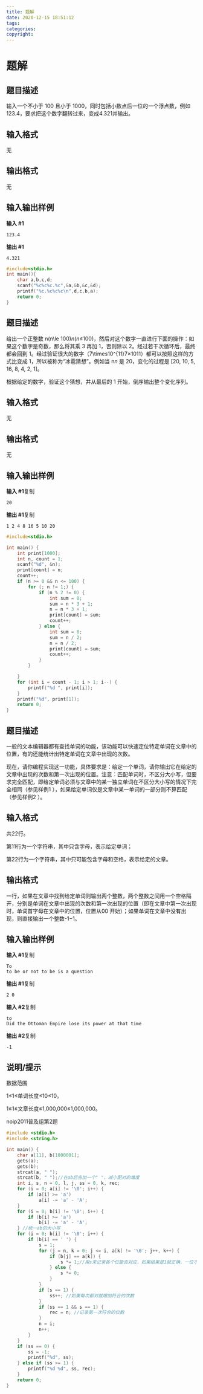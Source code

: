 ```yaml
---
title: 题解
date: 2020-12-15 18:51:12
tags:
categories:
copyright:
---
```


# 题解

## 题目描述

输入一个不小于 100 且小于 1000，同时包括小数点后一位的一个浮点数，例如123.4，要求把这个数字翻转过来，变成4.321并输出。

## 输入格式

无

## 输出格式

无

## 输入输出样例

**输入 #1**

```
123.4
```

**输出 #1**

```
4.321
```

```c
#include<stdio.h>
int main(){
    char a,b,c,d;
    scanf("%c%c%c.%c",&a,&b,&c,&d);
    printf("%c.%c%c%c\n",d,c,b,a);
    return 0;
}
```



## 题目描述

给出一个正整数 n(n\le 100)*n*(*n*≤100)，然后对这个数字一直进行下面的操作：如果这个数字是奇数，那么将其乘 3 再加 1，否则除以 2。经过若干次循环后，最终都会回到 1。经过验证很大的数字（7\times10^{11}7×1011）都可以按照这样的方式比变成 1，所以被称为“冰雹猜想”。例如当 n*n* 是 20，变化的过程是 [20, 10, 5, 16, 8, 4, 2, 1]。

根据给定的数字，验证这个猜想，并从最后的 1 开始，倒序输出整个变化序列。

## 输入格式

无

## 输出格式

无

## 输入输出样例

**输入 #1**复制

```
20
```

**输出 #1**复制

```
1 2 4 8 16 5 10 20
```

```c
#include<stdio.h>

int main() {
    int print[1000];
    int n, count = 1;
    scanf("%d", &n);
    print[count] = n;
    count++;
    if (n >= 0 && n <= 100) {
        for (; n != 1;) {
            if (n % 2 != 0) {
                int sum = 0;
                sum = n * 3 + 1;
                n = n * 3 + 1;
                print[count] = sum;
                count++;
            } else {
                int sum = 0;
                sum = n / 2;
                n = n / 2;
                print[count] = sum;
                count++;
            }
        }

    }
    for (int i = count - 1; i > 1; i--) {
        printf("%d ", print[i]);
    }
    printf("%d", print[1]);
    return 0;
}
```



## 题目描述

一般的文本编辑器都有查找单词的功能，该功能可以快速定位特定单词在文章中的位置，有的还能统计出特定单词在文章中出现的次数。

现在，请你编程实现这一功能，具体要求是：给定一个单词，请你输出它在给定的文章中出现的次数和第一次出现的位置。注意：匹配单词时，不区分大小写，但要求完全匹配，即给定单词必须与文章中的某一独立单词在不区分大小写的情况下完全相同（参见样例1 ），如果给定单词仅是文章中某一单词的一部分则不算匹配（参见样例2 ）。

## 输入格式

共22行。

第11行为一个字符串，其中只含字母，表示给定单词；

第22行为一个字符串，其中只可能包含字母和空格，表示给定的文章。

## 输出格式

一行，如果在文章中找到给定单词则输出两个整数，两个整数之间用一个空格隔开，分别是单词在文章中出现的次数和第一次出现的位置（即在文章中第一次出现时，单词首字母在文章中的位置，位置从00 开始）；如果单词在文章中没有出现，则直接输出一个整数-1−1。

## 输入输出样例

**输入 #1**复制

```
To
to be or not to be is a question
```

**输出 #1**复制

```
2 0
```

**输入 #2**复制

```
to
Did the Ottoman Empire lose its power at that time
```

**输出 #2**复制

```
-1
```

## 说明/提示

数据范围

1≤1≤单词长度≤10≤10。

1≤1≤文章长度≤1,000,000≤1,000,000。

noip2011普及组第2题

```c
#include <stdio.h>
#include <string.h>

int main() {
    char a[11], b[1000001];
    gets(a);
    gets(b);
    strcat(a, " ");
    strcat(b, " ");//在ab后各加一个" "，减小配对的难度
    int i, s, n = 0, l, j, ss = 0, k, rec;
    for (i = 0; a[i] != '\0'; i++) {
        if (a[i] >= 'a')
            a[i] -= 'a' - 'A';
    }
    for (i = 0; b[i] != '\0'; i++) {
        if (b[i] >= 'a')
            b[i] -= 'a' - 'A';
    } //统一ab的大小写
    for (i = 0; b[i] != '\0'; i++) {
        if (b[i] == ' ') {
            s = 1;
            for (j = n, k = 0; j <= i, a[k] != '\0'; j++, k++) {
                if (b[j] == a[k]) {
                    s *= 1;//用s来记录各个位能否对应，如果结果是1就正确，一位不对s就变成0
                } else {
                    s *= 0;
                }
            }
            if (s == 1) {
                ss++; //如果每次都对就增加符合的次数
            }
            if (ss == 1 && s == 1) {
                rec = n; //记录第一次符合的位数
            }
            n = i;
            n++;
        }
    }
    if (ss == 0) {
        ss = -1;
        printf("%d", ss);
    } else if (ss >= 1) {
        printf("%d %d", ss, rec);
    }
    return 0;
}
```

